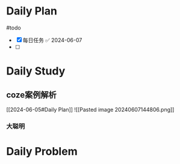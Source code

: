 # Daily Plan
#todo
- [x] 每日任务 ✅ 2024-06-07
- [ ] 
# Daily Study
## coze案例解析
[[2024-06-05#Daily Plan]]
![[Pasted image 20240607144806.png]]
### 大聪明


# Daily Problem